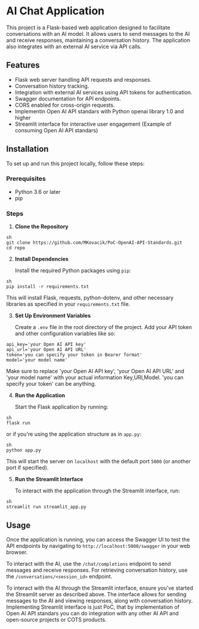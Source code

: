# AI Chat Application

This project is a Flask-based web application designed to facilitate conversations with an AI model. It allows users to send messages to the AI and receive responses, maintaining a conversation history. The application also integrates with an external AI service via API calls.

## Features

- Flask web server handling API requests and responses.
- Conversation history tracking.
- Integration with external AI services using API tokens for authentication.
- Swagger documentation for API endpoints.
- CORS enabled for cross-origin requests.
- Implementin Open AI API standars with Python openai library 1.0 and higher
- Streamlit interface for interactive user engagement (Example of consuming Open AI API standars)
## Installation

To set up and run this project locally, follow these steps:

### Prerequisites

- Python 3.6 or later
- pip

### Steps

1. **Clone the Repository**

```
sh
git clone https://github.com/MKovacik/PoC-OpenAI-API-Standards.git
cd repo
```

2. **Install Dependencies**

   Install the required Python packages using `pip`:

```
sh
pip install -r requirements.txt
```

   This will install Flask, requests, python-dotenv, and other necessary libraries as specified in your `requirements.txt` file.

3. **Set Up Environment Variables**

   Create a `.env` file in the root directory of the project. Add your API token and other configuration variables like so:

```
api_key='your Open AI API key'
api_url='your Open AI API URL'
token='you can specify your token in Bearer format'
model='your model name'
```

   Make sure to replace 'your Open AI API key', 'your Open AI API URL' and 'your model name' with your actual information Key,URl,Model. 'you can specify your token' can be anything. 

4. **Run the Application**

   Start the Flask application by running:

```
sh
flask run
```

   or if you're using the application structure as in `app.py`:

```
sh
python app.py
```

   This will start the server on `localhost` with the default port `5000` (or another port if specified).

5. **Run the Streamlit Interface**

   To interact with the application through the Streamlit interface, run:

```
sh
streamlit run streamlit_app.py
```

## Usage

Once the application is running, you can access the Swagger UI to test the API endpoints by navigating to `http://localhost:5000/swagger` in your web browser.

To interact with the AI, use the `/chat/completions` endpoint to send messages and receive responses. For retrieving conversation history, use the `/conversations/<session_id>` endpoint.

To interact with the AI through the Streamlit interface, ensure you've started the Streamlit server as described above. The interface allows for sending messages to the AI and viewing responses, along with conversation history. Implementing Streamlit interface is just PoC, that by implementation of Open AI API standars you can do integration with any other AI API and open-source projects or COTS products.
